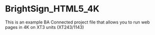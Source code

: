 # BrightSign_HTML5_4K
This is an example BA Connected project file that allows you to run web pages in 4K on XT3 units (XT243/1143)
